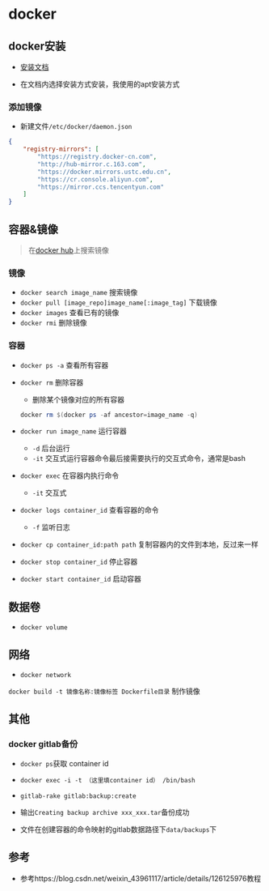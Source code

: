 # docker

## docker安装

* [安装文档](https://docs.docker.com/engine/install/debian/#installation-methods)

* 在文档内选择安装方式安装，我使用的apt安装方式


### 添加镜像

* 新建文件`/etc/docker/daemon.json`

```json
{
    "registry-mirrors": [
        "https://registry.docker-cn.com",
        "http://hub-mirror.c.163.com",
        "https://docker.mirrors.ustc.edu.cn",
        "https://cr.console.aliyun.com",
        "https://mirror.ccs.tencentyun.com"
    ]
}
```

## 容器&镜像

> 在[docker hub](https://hub.docker.com/)上搜索镜像

### 镜像

* `docker search image_name` 搜索镜像
* `docker pull [image_repo]image_name[:image_tag]` 下载镜像
* `docker images` 查看已有的镜像
* `docker rmi` 删除镜像

### 容器

* `docker ps -a` 查看所有容器
* `docker rm` 删除容器
    * 删除某个镜像对应的所有容器
    ```powershell
    docker rm $(docker ps -af ancestor=image_name -q)
    ``` 
* `docker run image_name` 运行容器
    * `-d` 后台运行
    * `-it` 交互式运行容器命令最后接需要执行的交互式命令，通常是bash

* `docker exec` 在容器内执行命令
    * `-it` 交互式

* `docker logs container_id` 查看容器的命令
    * `-f` 监听日志

* `docker cp container_id:path path` 复制容器内的文件到本地，反过来一样

* `docker stop container_id` 停止容器

* `docker start container_id` 启动容器

## 数据卷

* `docker volume`

## 网络

* `docker network`

`docker build -t 镜像名称:镜像标签 Dockerfile目录` 制作镜像   

## 其他

###
### docker gitlab备份

* `docker ps`获取 container id
* `docker exec -i -t （这里填container id） /bin/bash`

* `gitlab-rake gitlab:backup:create`
* 输出`Creating backup archive xxx_xxx.tar`备份成功
* 文件在创建容器的命令映射的gitlab数据路径下`data/backups`下

## 参考

* 参考https://blog.csdn.net/weixin_43961117/article/details/126125976教程
